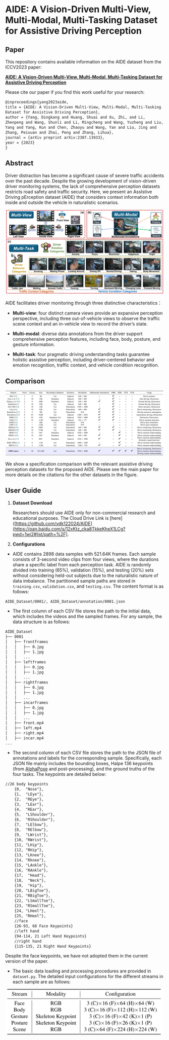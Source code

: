 # AIDE: A Vision-Driven Multi-View, Multi-Modal, Multi-Tasking Dataset for Assistive Driving Perception

## Paper

This repository contains available information on the AIDE dataset from the ICCV2023 paper:

[**AIDE: A Vision-Driven Multi-View, Multi-Modal, Multi-Tasking Dataset for Assistive Driving Perception**](https://arxiv.org/pdf/2307.13933.pdf)<br>

Please cite our paper if you find this work useful for your research:

```
@inproceedings{yang2023aide,
title = {AIDE: A Vision-Driven Multi-View, Multi-Modal, Multi-Tasking Dataset for Assistive Driving Perception},
author = {Yang, Dingkang and Huang, Shuai and Xu, Zhi, and Li, Zhenpeng and Wang, Shunli and Li, Mingcheng and Wang, Yuzheng and Liu, Yang and Yang, Kun and Chen, Zhaoyu and Wang, Yan and Liu, Jing and Zhang, Peixuan and Zhai, Peng and Zhang, Lihua},
journal = {arXiv preprint arXiv:2307.13933},
year = {2023}
}
```


## Abstract

Driver distraction has become a significant cause of severe traffic accidents over the past decade. Despite the growing development of vision-driven driver monitoring systems, the lack of comprehensive perception datasets restricts road safety and traffic security. Here, we present an AssIstive Driving pErception dataset (AIDE) that considers context information both inside and outside the vehicle in naturalistic scenarios. 

![Image text](imgs/img1.png)

AIDE facilitates driver monitoring through three distinctive characteristics：

* **Multi-view**: four distinct camera views provide an expansive perception perspective, including three out-of-vehicle
views to observe the traffic scene context and an in-vehicle
view to record the driver’s state.

* **Multi-modal**: diverse data annotations from the driver support comprehensive perception features, including face, body, posture, and
gesture information.

* **Multi-task**: four pragmatic driving understanding tasks guarantee holistic assistive perception, including driver-centered behavior and emotion recognition, traffic context, and vehicle condition recognition.

## Comparison

![Image text](imgs/img2.png)

We show a specification comparison with the relevant assistive driving perception datasets for the proposed AIDE. Please see the main paper for more details on the citations for the other datasets in the figure.

## User Guide

1. **Dataset Download**

   Researchers should use AIDE only for non-commercial research and educational purposes. The Cloud Drive Link is [here]([https://github.com/ydk122024/AIDE](https://pan.baidu.com/s/12xKtz_cka8TkkeKheX1LCg?pwd=1wi2#list/path=%2F).

2. **Configurations**

* AIDE contains 2898 data samples with 521.64K frames. Each sample consists of 3-second video clips from four views, where the durations share a specific label from each perception task. AIDE is randomly divided into training (65%),
validation (15%), and testing (20%) sets without considering held-out subjects due to the naturalistic nature of data imbalance. The partitioned sample paths are stored in `training.csv`, `validation.csv`, and `testing.csv`.
The content format is as follows:

```
AIDE_Dataset/0001/, AIDE_Dataset/annotation/0001.json
```

* The first column of each CSV file stores the path to the initial data, which includes the videos and the sampled frames. For any sample, the data structure is as follows:

```
AIDE_Dataset
├── 0001
│   ├── frontframes
│   │   ├── 0.jpg
│   │   ├── 1.jpg
│   │   ...
│   ├── leftframes
│   │   ├── 0.jpg
│   │   ├── 1.jpg
│   │   ...
│   ├── rightframes
│   │   ├── 0.jpg
│   │   ├── 1.jpg
│   │   ...
│   ├── incarframes
│   │   ├── 0.jpg
│   │   ├── 1.jpg
│   │   ...
│   ├── front.mp4
│   ├── left.mp4
│   ├── right.mp4
│   ├── incar.mp4
...
```
* The second column of each CSV file stores the path to the JSON file of annotations and labels for the corresponding sample. Specifically, each JSON file mainly includes the bounding boxes, Halpe 136 keypoints (from [AlphaPose](https://github.com/MVIG-SJTU/AlphaPose) and post-processing), and the ground truths of the four tasks.
The keypoints are detailed below:

```
//26 body keypoints
    {0,  "Nose"},
    {1,  "LEye"},
    {2,  "REye"},
    {3,  "LEar"},
    {4,  "REar"},
    {5,  "LShoulder"},
    {6,  "RShoulder"},
    {7,  "LElbow"},
    {8,  "RElbow"},
    {9,  "LWrist"},
    {10, "RWrist"},
    {11, "LHip"},
    {12, "RHip"},
    {13, "LKnee"},
    {14, "Rknee"},
    {15, "LAnkle"},
    {16, "RAnkle"},
    {17,  "Head"},
    {18,  "Neck"},
    {19,  "Hip"},
    {20, "LBigToe"},
    {21, "RBigToe"},
    {22, "LSmallToe"},
    {23, "RSmallToe"},
    {24, "LHeel"},
    {25, "RHeel"},
    //face
    {26-93, 68 Face Keypoints}
    //left hand
    {94-114, 21 Left Hand Keypoints}
    //right hand
    {115-135, 21 Right Hand Keypoints}
```
Despite the face keypoints, we have not adopted them in the current version of the paper.

* The basic data loading and processing procedures are provided in `dataset.py`. The detailed input configurations for the different streams in each sample are as follows:

<p align="center">
<img src='imgs/img3.png' width="500px"/>

